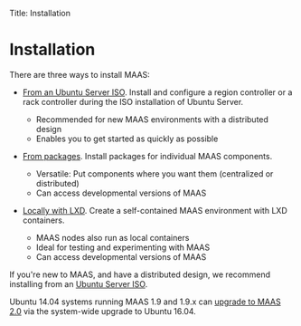 Title: Installation


# Installation

There are three ways to install MAAS:

- [From an Ubuntu Server ISO](installconfig-server-iso.md). Install and
  configure a region controller or a rack controller during the ISO
installation of Ubuntu Server.
    - Recommended for new MAAS environments with a distributed design
    - Enables you to get started as quickly as possible 

- [From packages](installconfig-package-install.md). Install packages for
individual MAAS components.
    - Versatile: Put components where you want them (centralized or distributed)
    - Can access developmental versions of MAAS

- [Locally with LXD](installconfig-lxd-install.md). Create a self-contained
MAAS environment with LXD containers.
    - MAAS nodes also run as local containers
    - Ideal for testing and experimenting with MAAS
    - Can access developmental versions of MAAS

If you're new to MAAS, and have a distributed design, we recommend installing
from an [Ubuntu Server ISO](installconfig-server-iso.md).

Ubuntu 14.04 systems running MAAS 1.9 and 1.9.x can [upgrade to MAAS
2.0](installconfig-upgrade-to-2.md) via the system-wide upgrade to Ubuntu 16.04.

